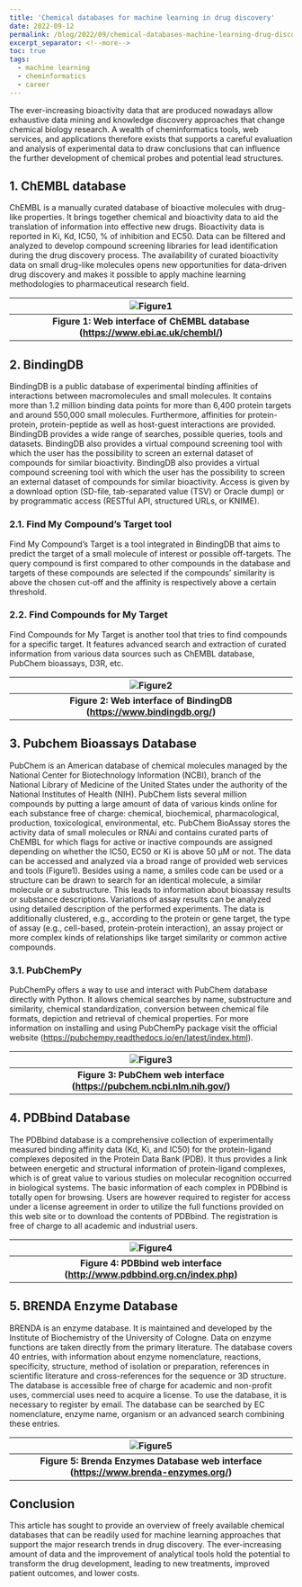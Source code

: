```yaml
---
title: 'Chemical databases for machine learning in drug discovery'
date: 2022-09-12
permalink: /blog/2022/09/chemical-databases-machine-learning-drug-discovery
excerpt_separator: <!--more-->
toc: true
tags:
  - machine learning
  - cheminformatics
  - career
---
```


The ever-increasing bioactivity data that are produced nowadays allow exhaustive data mining and knowledge discovery approaches that change chemical biology research. 
A wealth of cheminformatics tools, web services, and applications therefore exists that supports a careful evaluation and analysis of experimental data to draw conclusions that can influence the further development of chemical probes and potential lead structures.
<!--more-->

## 1.	ChEMBL database
ChEMBL is a manually curated database of bioactive molecules with drug-like properties. It brings together chemical and bioactivity data to aid the translation of information into effective new drugs.
Bioactivity data is reported in Ki, Kd, IC50, % of inhibition and EC50. Data can be filtered and analyzed to develop compound screening libraries for lead identification during the drug discovery process. 
The availability of curated bioactivity data on small drug-like molecules opens new opportunities for data-driven drug discovery and makes it possible to apply machine learning methodologies to pharmaceutical research field.

| ![Figure1](https://raw.githubusercontent.com/yboulaamane/yboulaamane.github.io/master/_blog/2post-1.png ) |
|:--:|
| <b>Figure 1: Web interface of ChEMBL database (https://www.ebi.ac.uk/chembl/)</b> |


## 2. BindingDB 
BindingDB is a public database of experimental binding affinities of interactions between macromolecules and small molecules. It contains more than 1.2 million binding data points for more than 6,400 protein targets and around 550,000 small molecules. Furthermore, affinities for protein-protein, protein-peptide as well as host-guest interactions are provided. 
BindingDB provides a wide range of searches, possible queries, tools and datasets.
BindingDB also provides a virtual compound screening tool with which the user has the possibility to screen an external dataset of compounds for similar bioactivity. 
BindingDB also provides a virtual compound screening tool with which the user has the possibility to screen an external dataset of compounds for similar bioactivity. Access is given by a download option (SD-file, tab-separated value (TSV) or Oracle dump) or by programmatic access (RESTful API, structured URLs, or KNIME).

### 2.1.	Find My Compound’s Target tool
Find My Compound’s Target is a tool integrated in BindingDB that aims to predict the target of a small molecule of interest or possible off-targets. The query compound is first compared to other compounds in the database and targets of these compounds are selected if the compounds’ similarity is above the chosen cut-off and the affinity is respectively above a certain threshold.
### 2.2.	Find Compounds for My Target
Find Compounds for My Target is another tool that tries to find compounds for a specific target. It features advanced search and extraction of curated information from various data sources such as ChEMBL database, PubChem bioassays, D3R, etc. 

| ![Figure2](https://raw.githubusercontent.com/yboulaamane/yboulaamane.github.io/master/_blog/2post-2.png ) |
|:--:|
| <b>Figure 2: Web interface of BindingDB (https://www.bindingdb.org/)</b> |


## 3.	Pubchem Bioassays Database
PubChem is an American database of chemical molecules managed by the National Center for Biotechnology Information (NCBI), branch of the National Library of Medicine of the United States under the authority of the National Institutes of Health (NIH).
PubChem lists several million compounds by putting a large amount of data of various kinds online for each substance free of charge: chemical, biochemical, pharmacological, production, toxicological, environmental, etc.
PubChem BioAssay stores the activity data of small molecules or RNAi and contains curated parts of ChEMBL for which flags for active or inactive compounds are assigned depending on whether the IC50, EC50 or Ki is above 50 μM or not. The data can be accessed and analyzed via a broad range of provided web services and tools (Figure1). Besides using a name, a smiles code can be used or a structure can be drawn to search for an identical molecule, a similar molecule or a substructure. This
leads to information about bioassay results or substance descriptions. Variations of assay results can be analyzed using detailed description of the performed experiments. The data is additionally clustered, e.g., according to the protein or gene target, the type of assay (e.g., cell-based, protein-protein interaction), an assay project or more complex kinds of relationships like target similarity or common active compounds. 

### 3.1.	PubChemPy
PubChemPy offers a way to use and interact with PubChem database directly with Python. It allows chemical searches by name, substructure and similarity, chemical standardization, conversion between chemical file formats, depiction and retrieval of chemical properties. For more information on installing and using PubChemPy package visit the official website (https://pubchempy.readthedocs.io/en/latest/index.html).


| ![Figure3](https://raw.githubusercontent.com/yboulaamane/yboulaamane.github.io/master/_blog/2post-3.png ) |
|:--:|
| <b>Figure 3: PubChem web interface (https://pubchem.ncbi.nlm.nih.gov/)</b> |

## 4.	PDBbind Database
The PDBbind database is a comprehensive collection of experimentally measured binding affinity data (Kd, Ki, and IC50) for the protein-ligand complexes deposited in the Protein Data Bank (PDB). It thus provides a link between energetic and structural information of protein-ligand complexes, which is of great value to various studies on molecular recognition occurred in biological systems.
The basic information of each complex in PDBbind is totally open for browsing. Users are however required to register for access under a license agreement in order to utilize the full functions provided on this web site or to download the contents of PDBbind. The registration is free of charge to all academic and industrial users.
 
| ![Figure4](https://raw.githubusercontent.com/yboulaamane/yboulaamane.github.io/master/_blog/2post-4.png ) |
|:--:|
| <b>Figure 4: PDBbind web interface (http://www.pdbbind.org.cn/index.php)</b> |




## 5.	BRENDA Enzyme Database
BRENDA is an enzyme database. It is maintained and developed by the Institute of Biochemistry of the University of Cologne. Data on enzyme functions are taken directly from the primary literature. The database covers 40 entries, with information about enzyme nomenclature, reactions, specificity, structure, method of isolation or preparation, references in scientific literature and cross-references for the sequence or 3D structure.
The database is accessible free of charge for academic and non-profit uses, commercial uses need to acquire a license. To use the database, it is necessary to register by email. The database can be searched by EC nomenclature, enzyme name, organism or an advanced search combining these entries.
 
| ![Figure5](https://raw.githubusercontent.com/yboulaamane/yboulaamane.github.io/master/_blog/2post-5.png ) |
|:--:|
| <b>Figure 5: Brenda Enzymes Database web interface (https://www.brenda-enzymes.org/)</b> |

## Conclusion
This article has sought to provide an overview of freely available chemical databases that can be readily used for machine learning approaches that support the major research trends in drug discovery. The ever-increasing amount of data and the improvement of analytical tools hold the potential to transform the drug development, leading to new treatments, improved patient outcomes, and lower costs.
